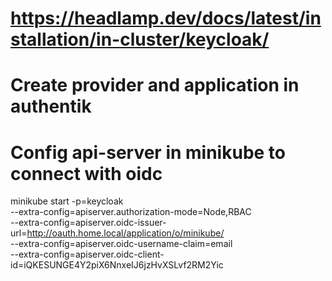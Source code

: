 # https://headlamp.dev/docs/latest/installation/in-cluster/keycloak/
# Create provider and application in authentik

# Config api-server in minikube to connect with oidc
minikube start -p=keycloak \
--extra-config=apiserver.authorization-mode=Node,RBAC \
--extra-config=apiserver.oidc-issuer-url=http://oauth.home.local/application/o/minikube/ \
--extra-config=apiserver.oidc-username-claim=email \
--extra-config=apiserver.oidc-client-id=iQKESUNGE4Y2piX6NnxeIJ6jzHvXSLvf2RM2Yic
